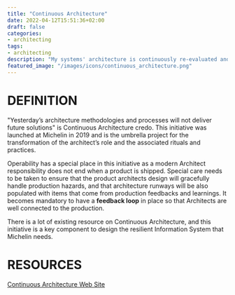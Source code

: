 ```yaml
---
title: "Continuous Architecture"
date: 2022-04-12T15:51:36+02:00
draft: false
categories:
- architecting
tags:
- architecting
description: "My systems' architecture is continuously re-evaluated and adapted taking in account production feedback"
featured_image: "/images/icons/continuous_architecture.png"
---
```


# DEFINITION

"Yesterday’s architecture methodologies and processes will not deliver future solutions" is Continuous Architecture credo. This initiative was launched at Michelin in 2019 and is the umbrella project for the transformation of the architect’s role and the associated rituals and practices.

Operability has a special place in this initiative as a modern Architect responsibility does not end when a product is shipped. Special care needs to be taken to ensure that the product architects design will gracefully handle production hazards, and that architecture runways will be also populated with items that come from production feedbacks and learnings. It becomes mandatory to have a **feedback loop** in place so that Architects are well connected to the production.

There is a lot of existing resource on Continuous Architecture, and this initiative is a key component to design the resilient Information System that Michelin needs.

# RESOURCES

[Continuous Architecture Web Site](https://continuous-architecture.org/)

